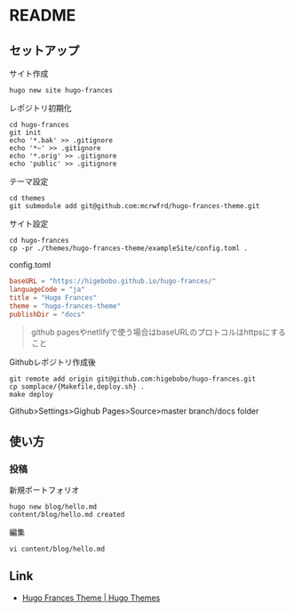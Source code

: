 # README

## セットアップ

サイト作成

```shell
hugo new site hugo-frances
```

レポジトリ初期化

```shell
cd hugo-frances
git init
echo '*.bak' >> .gitignore
echo '*~' >> .gitignore
echo '*.orig' >> .gitignore
echo 'public' >> .gitignore
```

テーマ設定

```shell
cd themes 
git submodule add git@github.com:mcrwfrd/hugo-frances-theme.git
```

サイト設定

```shell
cd hugo-frances
cp -pr ./themes/hugo-frances-theme/exampleSite/config.toml .
```

config.toml

```toml
baseURL = "https://higebobo.github.io/hugo-frances/"
languageCode = "ja"
title = "Hugo Frances"
theme = "hugo-frances-theme"
publishDir = "docs"
```

> github pagesやnetlifyで使う場合はbaseURLのプロトコルはhttpsにすること

Githubレポジトリ作成後

```shell
git remote add origin git@github.com:higebobo/hugo-frances.git
cp somplace/{Makefile,deploy.sh} .
make deploy
```

Github>Settings>Gighub Pages>Source>master branch/docs folder

## 使い方

### 投稿

新規ポートフォリオ

```shell
hugo new blog/hello.md
content/blog/hello.md created
```

編集

```shell
vi content/blog/hello.md
```

## Link

* [Hugo Frances Theme \| Hugo Themes](https://themes.gohugo.io/hugo-frances-theme/)

